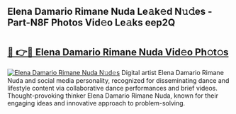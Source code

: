 ## Elena Damario Rimane Nuda Le𝚊k𝚎d N𝚞𝚍es - Part-N8F Photos Vid𝚎o Le𝚊ks eep2Q

# <h2><a href="http://fbfergc.evod.top/?m=Elena+Damario+Rimane+Nuda">🔗 👉🔴 Elena Damario Rimane Nuda Vid𝚎o Ph𝚘t𝚘s</a></h2>

[![Elena Damario Rimane Nuda N𝚞d𝚎s](https://i.imgur.com/8V9OHl7.gif)](http://fbfergc.evod.top/?m=Elena+Damario+Rimane+Nuda)
Digital artist Elena Damario Rimane Nuda and social media personality, recognized for disseminating dance and lifestyle content via collaborative dance performances and brief videos. Thought-provoking thinker Elena Damario Rimane Nuda, known for their engaging ideas and innovative approach to problem-solving. 
